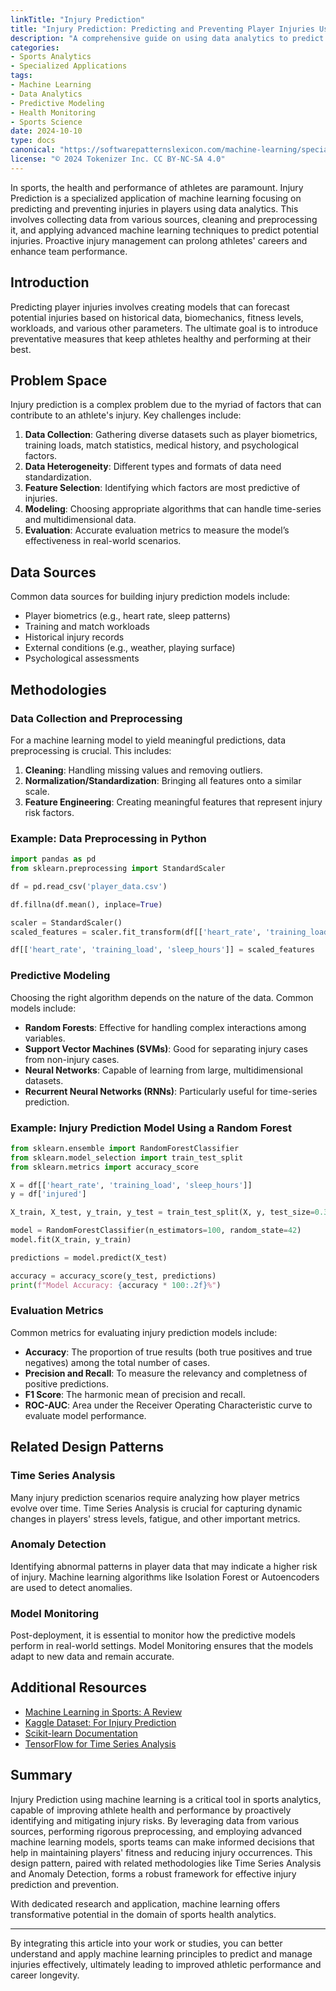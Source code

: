 ```yaml
---
linkTitle: "Injury Prediction"
title: "Injury Prediction: Predicting and Preventing Player Injuries Using Data Analytics"
description: "A comprehensive guide on using data analytics to predict and prevent injuries in athletes effectively."
categories:
- Sports Analytics
- Specialized Applications
tags:
- Machine Learning
- Data Analytics
- Predictive Modeling
- Health Monitoring
- Sports Science
date: 2024-10-10
type: docs
canonical: "https://softwarepatternslexicon.com/machine-learning/specialized-applications/sports-analytics/injury-prediction"
license: "© 2024 Tokenizer Inc. CC BY-NC-SA 4.0"
---
```



In sports, the health and performance of athletes are paramount. Injury Prediction is a specialized application of machine learning focusing on predicting and preventing injuries in players using data analytics. This involves collecting data from various sources, cleaning and preprocessing it, and applying advanced machine learning techniques to predict potential injuries. Proactive injury management can prolong athletes' careers and enhance team performance.

## Introduction

Predicting player injuries involves creating models that can forecast potential injuries based on historical data, biomechanics, fitness levels, workloads, and various other parameters. The ultimate goal is to introduce preventative measures that keep athletes healthy and performing at their best.

## Problem Space

Injury prediction is a complex problem due to the myriad of factors that can contribute to an athlete's injury. Key challenges include:

1. **Data Collection**: Gathering diverse datasets such as player biometrics, training loads, match statistics, medical history, and psychological factors.
2. **Data Heterogeneity**: Different types and formats of data need standardization.
3. **Feature Selection**: Identifying which factors are most predictive of injuries.
4. **Modeling**: Choosing appropriate algorithms that can handle time-series and multidimensional data.
5. **Evaluation**: Accurate evaluation metrics to measure the model’s effectiveness in real-world scenarios.

## Data Sources

Common data sources for building injury prediction models include:

- Player biometrics (e.g., heart rate, sleep patterns)
- Training and match workloads
- Historical injury records
- External conditions (e.g., weather, playing surface)
- Psychological assessments

## Methodologies

### Data Collection and Preprocessing

For a machine learning model to yield meaningful predictions, data preprocessing is crucial. This includes:

1. **Cleaning**: Handling missing values and removing outliers.
2. **Normalization/Standardization**: Bringing all features onto a similar scale.
3. **Feature Engineering**: Creating meaningful features that represent injury risk factors.

### Example: Data Preprocessing in Python

```python
import pandas as pd
from sklearn.preprocessing import StandardScaler

df = pd.read_csv('player_data.csv')

df.fillna(df.mean(), inplace=True)

scaler = StandardScaler()
scaled_features = scaler.fit_transform(df[['heart_rate', 'training_load', 'sleep_hours']])

df[['heart_rate', 'training_load', 'sleep_hours']] = scaled_features
```

### Predictive Modeling

Choosing the right algorithm depends on the nature of the data. Common models include:

- **Random Forests**: Effective for handling complex interactions among variables.
- **Support Vector Machines (SVMs)**: Good for separating injury cases from non-injury cases.
- **Neural Networks**: Capable of learning from large, multidimensional datasets.
- **Recurrent Neural Networks (RNNs)**: Particularly useful for time-series prediction.

### Example: Injury Prediction Model Using a Random Forest

```python
from sklearn.ensemble import RandomForestClassifier
from sklearn.model_selection import train_test_split
from sklearn.metrics import accuracy_score

X = df[['heart_rate', 'training_load', 'sleep_hours']]
y = df['injured']

X_train, X_test, y_train, y_test = train_test_split(X, y, test_size=0.3, random_state=42)

model = RandomForestClassifier(n_estimators=100, random_state=42)
model.fit(X_train, y_train)

predictions = model.predict(X_test)

accuracy = accuracy_score(y_test, predictions)
print(f"Model Accuracy: {accuracy * 100:.2f}%")
```

### Evaluation Metrics

Common metrics for evaluating injury prediction models include:

- **Accuracy**: The proportion of true results (both true positives and true negatives) among the total number of cases.
- **Precision and Recall**: To measure the relevancy and completness of positive predictions.
- **F1 Score**: The harmonic mean of precision and recall.
- **ROC-AUC**: Area under the Receiver Operating Characteristic curve to evaluate model performance.

## Related Design Patterns

### Time Series Analysis

Many injury prediction scenarios require analyzing how player metrics evolve over time. Time Series Analysis is crucial for capturing dynamic changes in players' stress levels, fatigue, and other important metrics.

### Anomaly Detection

Identifying abnormal patterns in player data that may indicate a higher risk of injury. Machine learning algorithms like Isolation Forest or Autoencoders are used to detect anomalies.

### Model Monitoring

Post-deployment, it is essential to monitor how the predictive models perform in real-world settings. Model Monitoring ensures that the models adapt to new data and remain accurate.

## Additional Resources

- [Machine Learning in Sports: A Review](https://example.com/ml-in-sports)
- [Kaggle Dataset: For Injury Prediction](https://www.kaggle.com/datasets/injury-prediction)
- [Scikit-learn Documentation](https://scikit-learn.org/stable/)
- [TensorFlow for Time Series Analysis](https://www.tensorflow.org/tutorials/structured_data/time_series)

## Summary

Injury Prediction using machine learning is a critical tool in sports analytics, capable of improving athlete health and performance by proactively identifying and mitigating injury risks. By leveraging data from various sources, performing rigorous preprocessing, and employing advanced machine learning models, sports teams can make informed decisions that help in maintaining players' fitness and reducing injury occurrences. This design pattern, paired with related methodologies like Time Series Analysis and Anomaly Detection, forms a robust framework for effective injury prediction and prevention.

With dedicated research and application, machine learning offers transformative potential in the domain of sports health analytics.

---

By integrating this article into your work or studies, you can better understand and apply machine learning principles to predict and manage injuries effectively, ultimately leading to improved athletic performance and career longevity.
